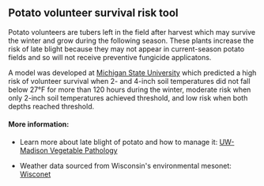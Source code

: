 ## Potato volunteer survival risk tool

Potato volunteers are tubers left in the field after harvest which may survive the winter and grow during the following season. These plants increase the risk of late blight because they may not appear in current-season potato fields and so will not receive preventive fungicide applicatons.

A model was developed at [Michigan State University](https://www.canr.msu.edu/news/potential_survival_of_potato_volunteers_in_mich) which predicted a high risk of volunteer survival when 2- and 4-inch soil temperatures did not fall below 27°F for more than 120 hours during the winter, moderate risk when only 2-inch soil temperatures achieved threshold, and low risk when both depths reached threshold.

#### More information:

-   Learn more about late blight of potato and how to manage it: [UW-Madison Vegetable Pathology](https://vegpath.plantpath.wisc.edu/diseases/potato-late-blight/)

-   Weather data sourced from Wisconsin's environmental mesonet: [Wisconet](https://wisconet.wisc.edu/)
